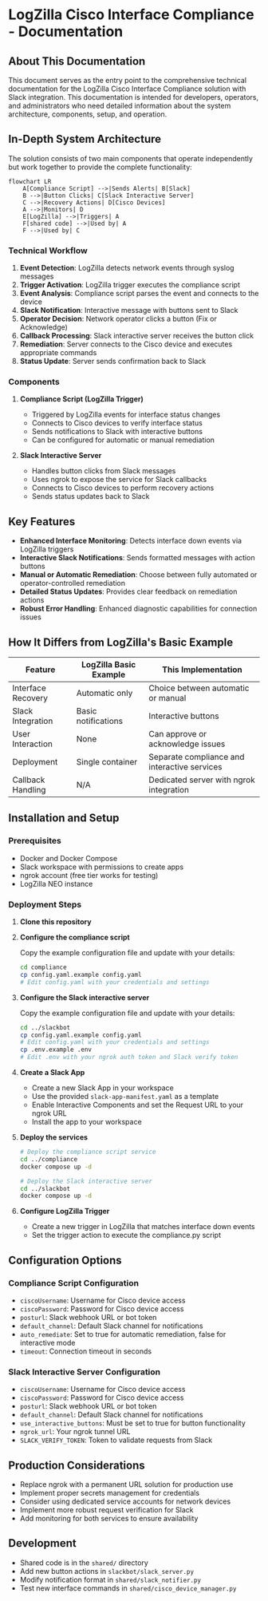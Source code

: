 # LogZilla Cisco Interface Compliance - Documentation

## About This Documentation

This document serves as the entry point to the comprehensive technical documentation for the LogZilla Cisco Interface Compliance solution with Slack integration. This documentation is intended for developers, operators, and administrators who need detailed information about the system architecture, components, setup, and operation.

## In-Depth System Architecture

The solution consists of two main components that operate independently but work together to provide the complete functionality:

```mermaid
flowchart LR
    A[Compliance Script] -->|Sends Alerts| B[Slack]
    B -->|Button Clicks| C[Slack Interactive Server]
    C -->|Recovery Actions| D[Cisco Devices]
    A -->|Monitors| D
    E[LogZilla] -->|Triggers| A
    F[shared code] -->|Used by| A
    F -->|Used by| C
```

### Technical Workflow

1. **Event Detection**: LogZilla detects network events through syslog messages
2. **Trigger Activation**: LogZilla trigger executes the compliance script
3. **Event Analysis**: Compliance script parses the event and connects to the device
4. **Slack Notification**: Interactive message with buttons sent to Slack
5. **Operator Decision**: Network operator clicks a button (Fix or Acknowledge)
6. **Callback Processing**: Slack interactive server receives the button click
7. **Remediation**: Server connects to the Cisco device and executes appropriate commands
8. **Status Update**: Server sends confirmation back to Slack

### Components

1. **Compliance Script (LogZilla Trigger)**
   - Triggered by LogZilla events for interface status changes
   - Connects to Cisco devices to verify interface status
   - Sends notifications to Slack with interactive buttons
   - Can be configured for automatic or manual remediation

2. **Slack Interactive Server**
   - Handles button clicks from Slack messages
   - Uses ngrok to expose the service for Slack callbacks
   - Connects to Cisco devices to perform recovery actions
   - Sends status updates back to Slack

## Key Features

- **Enhanced Interface Monitoring**: Detects interface down events via LogZilla triggers
- **Interactive Slack Notifications**: Sends formatted messages with action buttons
- **Manual or Automatic Remediation**: Choose between fully automated or operator-controlled remediation
- **Detailed Status Updates**: Provides clear feedback on remediation actions
- **Robust Error Handling**: Enhanced diagnostic capabilities for connection issues

## How It Differs from LogZilla's Basic Example

| Feature | LogZilla Basic Example | This Implementation |
|---------|------------------------|---------------------|
| Interface Recovery | Automatic only | Choice between automatic or manual |
| Slack Integration | Basic notifications | Interactive buttons |
| User Interaction | None | Can approve or acknowledge issues |
| Deployment | Single container | Separate compliance and interactive services |
| Callback Handling | N/A | Dedicated server with ngrok integration |

## Installation and Setup

### Prerequisites

- Docker and Docker Compose
- Slack workspace with permissions to create apps
- ngrok account (free tier works for testing)
- LogZilla NEO instance

### Deployment Steps

1. **Clone this repository**

2. **Configure the compliance script**

   Copy the example configuration file and update with your details:
   ```bash
   cd compliance
   cp config.yaml.example config.yaml
   # Edit config.yaml with your credentials and settings
   ```

3. **Configure the Slack interactive server**

   Copy the example configuration file and update with your details:
   ```bash
   cd ../slackbot
   cp config.yaml.example config.yaml
   # Edit config.yaml with your credentials and settings
   cp .env.example .env
   # Edit .env with your ngrok auth token and Slack verify token
   ```

4. **Create a Slack App**

   - Create a new Slack App in your workspace
   - Use the provided `slack-app-manifest.yaml` as a template
   - Enable Interactive Components and set the Request URL to your ngrok URL
   - Install the app to your workspace

5. **Deploy the services**

   ```bash
   # Deploy the compliance script service
   cd ../compliance
   docker compose up -d
   
   # Deploy the Slack interactive server
   cd ../slackbot
   docker compose up -d
   ```

6. **Configure LogZilla Trigger**

   - Create a new trigger in LogZilla that matches interface down events
   - Set the trigger action to execute the compliance.py script

## Configuration Options

### Compliance Script Configuration

- `ciscoUsername`: Username for Cisco device access
- `ciscoPassword`: Password for Cisco device access
- `posturl`: Slack webhook URL or bot token
- `default_channel`: Default Slack channel for notifications
- `auto_remediate`: Set to true for automatic remediation, false for interactive mode
- `timeout`: Connection timeout in seconds

### Slack Interactive Server Configuration

- `ciscoUsername`: Username for Cisco device access
- `ciscoPassword`: Password for Cisco device access
- `posturl`: Slack webhook URL or bot token
- `default_channel`: Default Slack channel for notifications
- `use_interactive_buttons`: Must be set to true for button functionality
- `ngrok_url`: Your ngrok tunnel URL
- `SLACK_VERIFY_TOKEN`: Token to validate requests from Slack

## Production Considerations

- Replace ngrok with a permanent URL solution for production use
- Implement proper secrets management for credentials
- Consider using dedicated service accounts for network devices
- Implement more robust request verification for Slack
- Add monitoring for both services to ensure availability

## Development

- Shared code is in the `shared/` directory
- Add new button actions in `slackbot/slack_server.py`
- Modify notification format in `shared/slack_notifier.py`
- Test new interface commands in `shared/cisco_device_manager.py`
